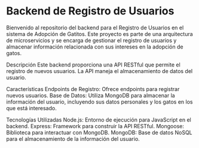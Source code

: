 # Backend de Registro de Usuarios
Bienvenido al repositorio del backend para el Registro de Usuarios en el sistema de Adopción de Gatitos. Este proyecto es parte de una arquitectura de microservicios y se encarga de gestionar el registro de usuarios y almacenar información relacionada con sus intereses en la adopción de gatos.

Descripción
Este backend proporciona una API RESTful que permite el registro de nuevos usuarios. La API maneja el almacenamiento de datos del usuario.

Características
Endpoints de Registro: Ofrece endpoints para registrar nuevos usuarios.
Base de Datos: Utiliza MongoDB para almacenar la información del usuario, incluyendo sus datos personales y los gatos en los que está interesado.

Tecnologías Utilizadas
Node.js: Entorno de ejecución para JavaScript en el backend.
Express: Framework para construir la API RESTful.
Mongoose: Biblioteca para interactuar con MongoDB.
MongoDB: Base de datos NoSQL para el almacenamiento de la información del usuario.
